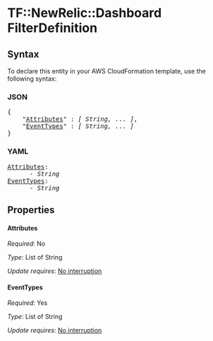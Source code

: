 # TF::NewRelic::Dashboard FilterDefinition

## Syntax

To declare this entity in your AWS CloudFormation template, use the following syntax:

### JSON

<pre>
{
    "<a href="#attributes" title="Attributes">Attributes</a>" : <i>[ String, ... ]</i>,
    "<a href="#eventtypes" title="EventTypes">EventTypes</a>" : <i>[ String, ... ]</i>
}
</pre>

### YAML

<pre>
<a href="#attributes" title="Attributes">Attributes</a>: <i>
      - String</i>
<a href="#eventtypes" title="EventTypes">EventTypes</a>: <i>
      - String</i>
</pre>

## Properties

#### Attributes

_Required_: No

_Type_: List of String

_Update requires_: [No interruption](https://docs.aws.amazon.com/AWSCloudFormation/latest/UserGuide/using-cfn-updating-stacks-update-behaviors.html#update-no-interrupt)

#### EventTypes

_Required_: Yes

_Type_: List of String

_Update requires_: [No interruption](https://docs.aws.amazon.com/AWSCloudFormation/latest/UserGuide/using-cfn-updating-stacks-update-behaviors.html#update-no-interrupt)

